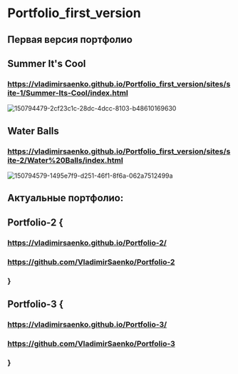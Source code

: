 # Portfolio_first_version

## Первая версия портфолио

## Summer It's Cool

### https://vladimirsaenko.github.io/Portfolio_first_version/sites/site-1/Summer-Its-Cool/index.html

![150794479-2cf23c1c-28dc-4dcc-8103-b48610169630](https://user-images.githubusercontent.com/56477695/169494492-d23d3c45-9f91-4f33-a315-e32c6e2e5666.jpg)

## Water Balls

### https://vladimirsaenko.github.io/Portfolio_first_version/sites/site-2/Water%20Balls/index.html

![150794579-1495e7f9-d251-46f1-8f6a-062a7512499a](https://user-images.githubusercontent.com/56477695/169494582-771473d5-0a20-4971-ba3b-e5cd168733f7.png)

## Актуальные портфолио:

## Portfolio-2 {

### https://vladimirsaenko.github.io/Portfolio-2/

### https://github.com/VladimirSaenko/Portfolio-2

### }

## Portfolio-3 {

### https://vladimirsaenko.github.io/Portfolio-3/

### https://github.com/VladimirSaenko/Portfolio-3

### }
